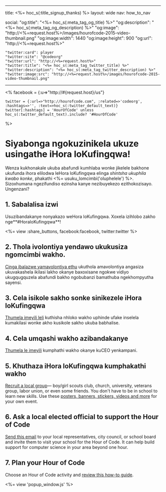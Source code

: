 ---
  title: <%= hoc_s(:title_signup_thanks) %>
  layout: wide
  nav: how_to_nav

  social:
    "og:title": "<%= hoc_s(:meta_tag_og_title) %>"
    "og:description": "<%= hoc_s(:meta_tag_og_description) %>"
    "og:image": "http://<%=request.host%>/images/hourofcode-2015-video-thumbnail.png"
    "og:image:width": 1440
    "og:image:height": 900
    "og:url": "http://<%=request.host%>"

    "twitter:card": player
    "twitter:site": "@codeorg"
    "twitter:url": "http://<%=request.host%>"
    "twitter:title": "<%= hoc_s(:meta_tag_twitter_title) %>"
    "twitter:description": "<%= hoc_s(:meta_tag_twitter_description) %>"
    "twitter:image:src": "http://<%=request.host%>/images/hourofcode-2015-video-thumbnail.png"
  ---

<%
    facebook = {:u=>"http://#{request.host}/us"}

    twitter = {:url=>"http://hourofcode.com", :related=>'codeorg', :hashtags=>'', :text=>hoc_s(:twitter_default_text)}
    twitter[:hashtags] = 'HourOfCode' unless hoc_s(:twitter_default_text).include? '#HourOfCode'
%>

# Siyabonga ngokuzinikela ukuze usingathe iHora loKufingqwa!

Wenza kukhonakale ukuba abafundi kumhlaba wonke jikelele bakhone ukufunda ihora elilodwa leHora loKufingqwa elinga *shintsha ukuphila kwabo konke*, phakathi <%= usuku_lomcimbi('oluphelele') %>. Sizoxhumana ngezifundiso ezinsha kanye nezibuyekezo ezithokozisayo. Ungenzani?

## 1. Sabalalisa izwi

Usuzibandakanye nonyakazo weHora loKufingqwa. Xoxela izihlobo zakho nge**#HoraloKufingqwa**!

<%= view :share_buttons, facebook:facebook, twitter:twitter %>

## 2. Thola ivolontiya yendawo ukukusiza ngomcimbi wakho.

[ Cinga ibalazwe yamavolontiya ethu](<%= resolve_url('https://code.org/volunteer/local') %>) ukuthola amavolontiya angasiza ukuvakashela ikilasi lakho okanye baxoxisane ngokwe vidiyo ukugqugquzela abafundi bakho ngobubanzi bamathuba ngekhompyutha sayensi.

## 3. Cela isikole sakho sonke sinikezele iHora loKufingqwa

[Thumela imeyili leli](<%= resolve_url('/promote/resources#sample-emails') %>) kuthisha nhloko wakho uphinde ufake inselela kumakilasi wonke akho kusikole sakho ukuba babhalise.

## 4. Cela umqashi wakho azibandakanye

[Thumela le imeyili](<%= resolve_url('/promote/resources#sample-emails') %>) kumphathi wakho okanye kuCEO yenkampani.

## 5. Khuthaza iHora loKufingqwa kumphakathi wakho

[Recruit a local group](<%= resolve_url('/promote/resources#sample-emails') %>)— boy/girl scouts club, church, university, veterans group, labor union, or even some friends. You don't have to be in school to learn new skills. Use these [posters, banners, stickers, videos and more](<%= resolve_url('/promote/resources') %>) for your own event.

## 6. Ask a local elected official to support the Hour of Code

[Send this email](<%= resolve_url('/promote/resources#sample-emails') %>) to your local representatives, city council, or school board and invite them to visit your school for the Hour of Code. It can help build support for computer science in your area beyond one hour.

## 7. Plan your Hour of Code

Choose an Hour of Code activity and [review this how-to guide](<%= resolve_url('/how-to') %>).

<%= view 'popup_window.js' %>